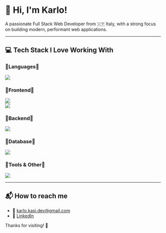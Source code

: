 <h1>👋 Hi, I'm Karlo!</h1>
<p>A passionate Full Stack Web Developer from 🇮🇹 Italy, with a strong focus on building modern, performant web applications.</p>

<hr/>

<h2>💻 Tech Stack I Love Working With</h2>

<h3>🔹Languages🔹</h3>
<p>
  <a href="https://skillicons.dev">
    <img src="https://skillicons.dev/icons?i=js,ts,cs" />
  </a>
</p>
<h3>🔹Frontend🔹</h3>
<p>
  <a href="https://skillicons.dev">
    <img src="https://skillicons.dev/icons?i=html,css,javascript,react,angular" />
    <br>
    <img src="https://skillicons.dev/icons?i=bootstrap,tailwind" />
  </a>
</p>

<h3>🔹Backend🔹</h3>
<p>
  <a href="https://skillicons.dev">
    <img src="https://skillicons.dev/icons?i=nodejs,express,dotnet" />
  </a>
</p>

<h3>🔹Database🔹</h3>
<p>
  <a href="https://skillicons.dev">
    <img src="https://skillicons.dev/icons?i=mysql,mongodb" />
  </a>
</p>

<h3>🔹Tools & Other🔹</h3>
<p>
  <a href="https://skillicons.dev">
    <img src="https://skillicons.dev/icons?i=visualstudio,vscode,git,docker,postman,vite" />
  </a>
</p>

<hr />

<h2>📬 How to reach me</h2>

<ul>
  <li>
    📧 <a href="mailto:karlo.kasi.dev@gmail.com">karlo.kasi.dev@gmail.com</a>
  </li>
  <li>
    🔗 <a href="https://www.linkedin.com/in/karlo-kasi" target="_blank">LinkedIn</a>
  </li>
</ul>

<p>Thanks for visiting! 🙏</p>
